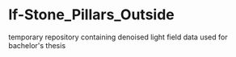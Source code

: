 # lf-Stone_Pillars_Outside
temporary repository containing denoised light field data used for bachelor's thesis
